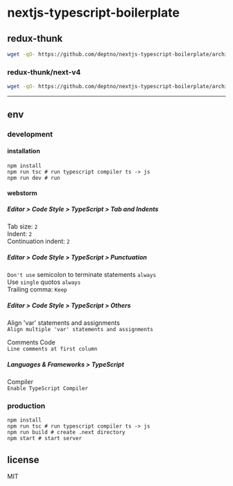 # nextjs-typescript-boilerplate

## redux-thunk

```bash
wget -qO- https://github.com/deptno/nextjs-typescript-boilerplate/archive/master.zip | bsdtar -xf- && mv nextjs-typescript-boilerplate-master [your_project]
```

### redux-thunk/next-v4

```bash
wget -qO- https://github.com/deptno/nextjs-typescript-boilerplate/archive/next.js/4.zip | bsdtar -xf- && mv nextjs-typescript-boilerplate-next.js-4 [your_project]
```

---

## env

### development

#### installation

```
npm install
npm run tsc # run typescript compiler ts -> js
npm run dev # run
```

#### webstorm

##### Editor > Code Style > TypeScript > Tab and Indents

Tab size: `2`  
Indent: `2`  
Continuation indent: `2`

##### Editor > Code Style > TypeScript > Punctuation

`Don't use` semicolon to terminate statements `always`  
Use `single` quotos `always`  
Trailing comma: `Keep`

##### Editor > Code Style > TypeScript > Others

Align 'var' statements and assignments  
`Align multiple 'var' statements and assignments`

Comments Code  
`Line comments at first column`

##### Languages & Frameworks > TypeScript
 
Compiler  
`Enable TypeScript Compiler`

### production

```
npm install
npm run tsc # run typescript compiler ts -> js
npm run build # create .next directory
npm start # start server
```

## license

MIT

